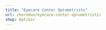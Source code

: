 ```yaml
---
title: "Eyecare Center Optometrists"
url: /herndon/eyecare-center-optometrists/
shop: Optiker
---
```

